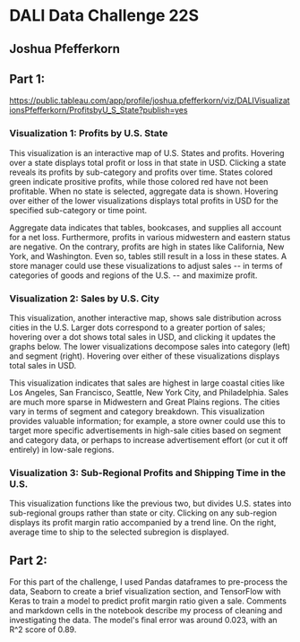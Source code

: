 # DALI Data Challenge 22S
## Joshua Pfefferkorn

## Part 1: 

https://public.tableau.com/app/profile/joshua.pfefferkorn/viz/DALIVisualizationsPfefferkorn/ProfitsbyU_S_State?publish=yes

### Visualization 1: Profits by U.S. State

This visualization is an interactive map of U.S. States and profits. Hovering over a state displays total profit or loss in that state in USD. Clicking a state reveals its profits by sub-category and profits over time. States colored green indicate prositive profits, while those colored red have not been profitable. When no state is selected, aggregate data is shown. Hovering over either of the lower visualizations displays total profits in USD for the specified sub-category or time point.

Aggregate data indicates that tables, bookcases, and supplies all account for a net loss. Furthermore, profits in various midwestern and eastern status are negative. On the contrary, profits are high in states like California, New York, and Washington. Even so, tables still result in a loss in these states. A store manager could use these visualizations to adjust sales -- in terms of categories of goods and regions of the U.S. -- and maximize profit.

### Visualization 2: Sales by U.S. City

This visualization, another interactive map, shows sale distribution across cities in the U.S. Larger dots correspond to a greater portion of sales; hovering over a dot shows total sales in USD, and clicking it updates the graphs below. The lower visualizations decompose sales into category (left) and segment (right). Hovering over either of these visualizations displays total sales in USD.

This visualization indicates that sales are highest in large coastal cities like Los Angeles, San Francisco, Seattle, New York City, and Philadelphia. Sales are much more sparse in Midwestern and Great Plains regions. The cities vary in terms of segment and category breakdown. This visualization provides valuable information; for example, a store owner could use this to target more specific advertisements in high-sale cities based on segment and category data, or perhaps to increase advertisement effort (or cut it off entirely) in low-sale regions.

### Visualization 3: Sub-Regional Profits and Shipping Time in the U.S.

This visualization functions like the previous two, but divides U.S. states into sub-regional groups rather than state or city. Clicking on any sub-region displays its profit margin ratio accompanied by a trend line. On the right, average time to ship to the selected subregion is displayed.

## Part 2:

For this part of the challenge, I used Pandas dataframes to pre-process the data, Seaborn to create a brief visualization section, and TensorFlow with Keras to train a model to predict profit margin ratio given a sale. Comments and markdown cells in the notebook describe my process of cleaning and investigating the data. The model's final error was around 0.023, with an R^2 score of 0.89.
